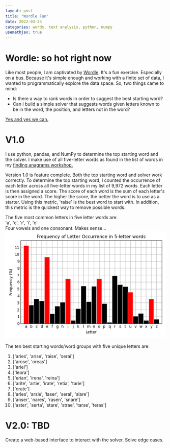 ```yaml
---
layout: post
title: "Wordle Fun"
date: 2022-03-24
categories: words, text analysis, python, numpy
usemathjax: true
---
```


# Wordle: so hot right now
Like most people, I am captivated by [Wordle](https://www.nytimes.com/games/wordle/index.html). It's a fun exercise. Especially on a bus. Because it's simple enough and working with a finite set of data, I wanted to programmatically explore the data space. So, two things came to mind:
- Is there a way to rank words in order to suggest the best starting word?
- Can I build a simple solver that suggests words given letters known to be in the word, the position, and letters not in the word?

[Yes and yes we can.](https://github.com/mike-babb/wordle_fun)

# V1.0
I use python, pandas, and NumPy to determine the top starting word and the solver. I make use of all five-letter words as found in the list of words in my [finding anagrams workshop.](https://github.com/mike-babb/finding_anagrams)

Version 1.0 is feature complete. Both the top starting word and solver work correctly. To determine the top starting word, I counted the occurrence of each letter across all five-letter words in my list of 9,972 words. Each letter is then assigned a score. The score of each word is the sum of each letter's score in the word. The higher the score, the better the word is to use as a starter. Using this metric, 'raise' is the best word to start with. In addition, this metric is the quickest way to remove possible words. 

The five most common letters in five letter words are:
<br>
'a', 'e', 'r', 'i', 'o'
<br>
Four vowels and one consonant. Makes sense...
<br>
![frequency of letter occurrence](/assets/wordle_fun/letter_score.png)

The ten best starting words/word groups with five unique letters are:

1. ['aries', 'arise', 'raise', 'serai']
2. ['arose', 'oreas']
3. ['ariel']
4. ['leora']
5. ['erian', 'irena', 'reina']
6. ['arite', 'artie', 'irate', 'retia', 'tarie']
7. ['orate']
8. ['arles', 'arsle', 'laser', 'seral', 'slare']
9. ['anser', 'nares', 'rasen', 'snare']
10. ['aster', 'serta', 'stare', 'strae', 'tarse', 'teras']


# V2.0: TBD
Create a web-based interface to interact with the solver.
Solve edge cases. 




